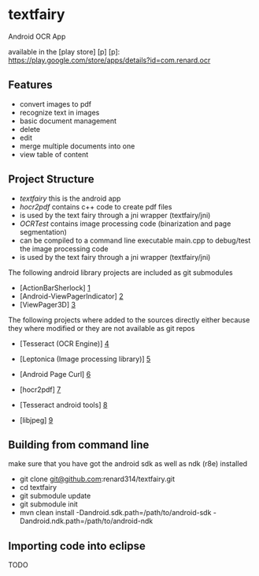 textfairy
=========

Android OCR App

available in the [play store] [p]
[p]: https://play.google.com/store/apps/details?id=com.renard.ocr

Features
--------
* convert images to pdf
* recognize text in images
* basic document management
 * delete
 * edit
 * merge multiple documents into one
 * view table of content

Project Structure
-----------------
* *textfairy* this is the android app
* *hocr2pdf* contains c++ code to create pdf files
 * is used by the text fairy through a jni wrapper (textfairy/jni)
* *OCRTest* contains image processing code (binarization and page segmentation)
 * can be compiled to a command line executable main.cpp to debug/test the image processing code
 * is used by the text fairy through a jni wrapper (textfairy/jni)

The following android library projects are included as git submodules
* [ActionBarSherlock] [1]
* [Android-ViewPagerIndicator] [2]
* [ViewPager3D] [3]

The following projects where added to the sources directly either because they where modified or they are not available as git repos
* [Tesseract (OCR Engine)] [4]
* [Leptonica (Image processing library)] [5]
* [Android Page Curl] [6]
* [hocr2pdf] [7]
* [Tesseract android tools] [8]
* [libjpeg] [9]

  [1]: https://github.com/JakeWharton/ActionBarSherlock
  [2]: https://github.com/JakeWharton/Android-ViewPagerIndicator
  [3]: https://github.com/renard314/ViewPager3D
  [4]: https://tesseract-ocr.googlecode.com/
  [5]: http://www.leptonica.com/index.html
  [6]: https://github.com/harism/android_page_curl/
  [7]: http://www.exactcode.com/site/open_source/exactimage/hocr2pdf/
  [8]: https://code.google.com/p/tesseract-android-tools/
  [9]: http://libjpeg.sourceforge.net/


Building from command line
--------------------------
make sure that you have got the android sdk as well as ndk (r8e) installed

* git clone git@github.com:renard314/textfairy.git
* cd textfairy
* git submodule update
* git submodule init
* mvn clean install -Dandroid.sdk.path=/path/to/android-sdk -Dandroid.ndk.path=/path/to/android-ndk

Importing code into eclipse
---------------------------
TODO

